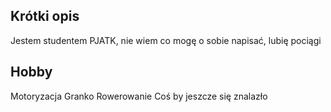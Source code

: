 ## Krótki opis
Jestem studentem PJATK, nie wiem co mogę o sobie napisać, lubię pociągi

## Hobby
Motoryzacja
Granko
Rowerowanie
Coś by jeszcze się znalazło
